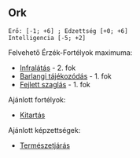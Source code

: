 ## Ork

```
Erő: [-1; +6] ; Edzettség [+0; +6]
Intelligencia [-5; +2]
```

Felvehető Érzék-Fortélyok maximuma:
- [Infralátás](../fortelyok.erzekek/infralatas.md) - 2. fok
- [Barlangi tájékozódás](../fortelyok.erzekek/barlangi_tajekozodas.md) - 1. fok
- [Fejlett szaglás](../fortelyok.erzekek/fejlett_szaglas.md) - 1. fok

Ajánlott fortélyok:
- [Kitartás](../fortelyok.altalanos/kitartas.md)

Ajánlott képzettségek:
- [Természetjárás](../kepzettsegek.szekunder/termeszetjaras.md)

<br />
